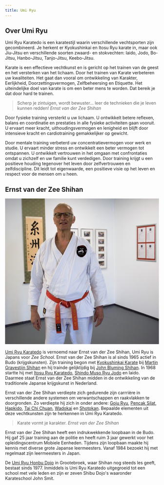 ```yaml
---
title: Umi Ryu
---
```


## Over Umi Ryu

Umi Ryu Karatedo is een karatestijl waarin verschillende vechtsporten zijn gecombineerd. Je herkent er Kyokushinkai en Itosu Ryu karate in, maar ook Jiu-Jitsu en verschillende soorten zwaard- en stokvechten: Iaido, Jodo, Bo-Jitsu, Hanbo-Jitsu, Tanjo-Jitsu, Keebo-Jitsu.

Karate is een effectieve vechtkunst en is gericht op het trainen van de geest en het versterken van het lichaam. Door het trainen van Karate verbeteren uw kwaliteiten. Het gaat dan vooral om ontwikkeling van Karakter, Eerlijkheid, Doorzettingsvermogen, Zelfbeheersing en Etiquette. Het uiteindelijke doel van karate is om een beter mens te worden. Dat bereik je dat door hard te trainen.

> Scherp je zintuigen, wordt bewuster… leer de technieken die je leven kunnen redden! <cite>Ernst van der Zee Shihan</cite>

Door fysieke training versterkt u uw lichaam. U ontwikkelt betere reflexen, balans en coordinatie en prestaties in alle fysieke activiteiten gaan vooruit. U ervaart meer kracht, uithoudingsvermogen en lenigheid en blijft door intensieve kracht en cardiotraining gemakkelijker op gewicht.

Door mentale training verbeterd uw concentratievermogen voor werk en studie. U ervaart minder stress en ontwikkelt een beter vermogen tot ontspannen. U ontwikkelt vertrouwen in het omgaan met confrontaties omdat u zichzelf en uw familie kunt verdedigen. Door training krijgt u een positieve houding tegenover het leven door zelfvertrouwen en zelfdiscipline. Dit leidt tot eigenwaarde, een positieve visie op het leven en respect voor de mensen om u heen.

## Ernst van der Zee Shihan

![Ernst van der Zee Shihan](../img/ernstvanderzee-shihan.jpg)

[Umi Ryu Karatedo](https://umiryu.nl/) is vernoemd naar Ernst van der Zee Shihan, Umi Ryu is Japans voor _Zee School_. Ernst van der Zee Shihan is al sinds 1965 actief in Budo (krijgskunsten). Zijn training begon met [Kyokushinkai Karate](https://ibk-kyokushin.nl/) bij [Martin Gravestijn Shihan](https://www.smr-jodo.nl/m-g-gravestijn/) en hij trainde gelijktijdig bij [John Bluming Shihan](https://www.jonbluming.nl/). In 1968 startte hij met [Itosu Ryu Karatedo](https://itosuryu.nl/), [Shindo Muso Ryu Jodo](https://www.smr-jodo.nl/) en Iaido. Daarmee staat Ernst van der Zee Shihan midden in de ontwikkeling van de traditionele Japanse krijgskunst in Nederland.

Ernst van der Zee Shihan verdiepte zich gedurende zijn carrrière in verschillende andere systemen om verwantschappen en raakvlakken te doorgronden. Zo verdiepte hij zich in onder andere: [Goju Ryu](https://www.iogkf.nl/goju-ryu/), [Pencak Silat](https://npsf.nl/), [Hapkido](https://www.hapkidobond.nl/), [Tai Chi Chuan](https://www.itcca.nl/), [Wadokai](https://wadokai.nl/) en [Shotokan](https://platformshotokannederland.nl/). Bepaalde elementen uit deze vechtkunsten zijn te herkennen in Umi Ryu Karatedo.

> Karate vormt je karakter. <cite>Ernst van der Zee Shihan</cite>

Ernst van der Zee Shihan heeft een indrukwekkende loopbaan in de Budo. Hij gaf 25 jaar training aan de politie en heeft ruim 3 jaar gewerkt voor het opleidingscentrum Mobiele Eenheden. Tijdens zijn loopbaan maakte hij kennis met diverse grote Japanse leermeesters. Vanaf 1984 bezoekt hij met regelmaat zijn leermeesters in Japan.

De [Umi Ryu Honbu Dojo](https://umiryu.nl/) in Grootebroek, waar Shihan nog steeds les geeft, bestaat sinds 1977. Inmiddels is Umi Ryu Karatedo uitgegroeid tot een school met vele leden en zijn er zeven Shibu Dojo's waaronder Karateschool John Smit.
